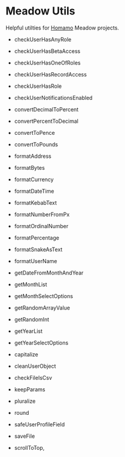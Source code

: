 # Meadow Utils

Helpful utilties for [Homamo](https://homamo.co) Meadow projects.

- checkUserHasAnyRole
- checkUserHasBetaAccess
- checkUserHasOneOfRoles
- checkUserHasRecordAccess
- checkUserHasRole
- checkUserNotificationsEnabled

- convertDecimalToPercent
- convertPercentToDecimal
- convertToPence
- convertToPounds

- formatAddress
- formatBytes
- formatCurrency
- formatDateTime
- formatKebabText
- formatNumberFromPx
- formatOrdinalNumber
- formatPercentage
- formatSnakeAsText
- formatUserName

- getDateFromMonthAndYear
- getMonthList
- getMonthSelectOptions
- getRandomArrayValue
- getRandomInt
- getYearList
- getYearSelectOptions

- capitalize
- cleanUserObject
- checkFileIsCsv
- keepParams
- pluralize
- round
- safeUserProfileField
- saveFile
- scrollToTop,
